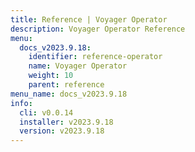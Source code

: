 ```yaml
---
title: Reference | Voyager Operator
description: Voyager Operator Reference
menu:
  docs_v2023.9.18:
    identifier: reference-operator
    name: Voyager Operator
    weight: 10
    parent: reference
menu_name: docs_v2023.9.18
info:
  cli: v0.0.14
  installer: v2023.9.18
  version: v2023.9.18
---
```


